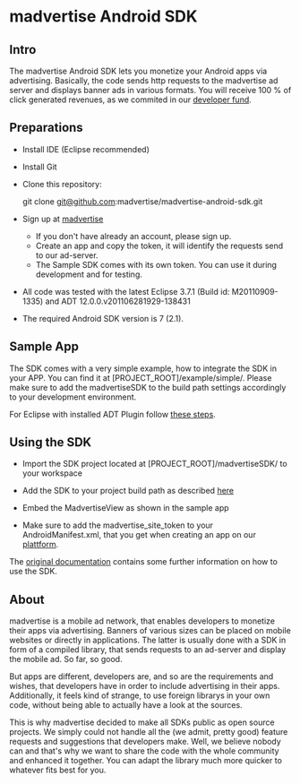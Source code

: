 madvertise Android SDK
===========================

Intro
-----

The madvertise Android SDK lets you monetize your Android apps via advertising. Basically, the code sends http requests to the madvertise ad server and displays banner ads in various formats. You will receive 100 % of click generated revenues, as we commited in our [developer fund](http://www.madvertise-fund.com/).

Preparations
------------

* Install IDE (Eclipse recommended)

* Install Git

* Clone this repository:

    git clone git@github.com:madvertise/madvertise-android-sdk.git

* Sign up at [madvertise](https://app.madvertise.de/register)
  * If you don't have already an account, please sign up.
  * Create an app and copy the token, it will identify the requests send to our ad-server.
  * The Sample SDK comes with its own token. You can use it during development and for testing.

* All code was tested with the latest Eclipse 3.7.1 (Build id: M20110909-1335) and ADT 12.0.0.v201106281929-138431

* The required Android SDK version is 7 (2.1).

Sample App
----------

The SDK comes with a very simple example, how to integrate the SDK in your APP. You can find it at [PROJECT_ROOT]/example/simple/.
Please make sure to add the madvertiseSDK to the build path settings accordingly to your development environment.

For Eclipse with installed ADT Plugin follow [these steps](http://developer.android.com/guide/developing/projects/projects-eclipse.html#ReferencingLibraryProject).

Using the SDK
-------------

* Import the SDK project located at [PROJECT_ROOT]/madvertiseSDK/ to your workspace

* Add the SDK to your project build path as described [here](http://developer.android.com/guide/developing/projects/projects-eclipse.html#ReferencingLibraryProject)

* Embed the MadvertiseView as shown in the sample app

* Make sure to add the madvertise_site_token to your AndroidManifest.xml, that you get when creating an app on our [plattform](https://app.madvertise.de/register).

The [original documentation](http://redmine.madvertise.me/projects/madapi/wiki/Android_SDK) contains some further information on how to use the SDK.

About
-----

madvertise is a mobile ad network, that enables developers to monetize their apps via advertising. Banners of various sizes can be placed on mobile websites or directly in applications. The latter is usually done with a SDK in form of a compiled library, that sends requests to an ad-server and display the mobile ad. So far, so good.

But apps are different, developers are, and so are the requirements and wishes, that developers have in order to include advertising in their apps. Additionally, it feels kind of strange, to use foreign librarys in your own code, without being able to actually have a look at the sources.

This is why madvertise decided to make all SDKs public as open source projects. We simply could not handle all the (we admit, pretty good) feature requests and suggestions that developers make. Well, we believe nobody can and that's why we want to share the code with the whole community and enhanced it together. You can adapt the library much more quicker to whatever fits best for you.